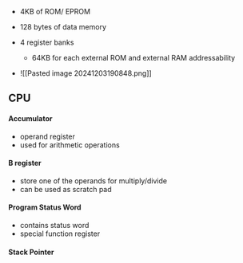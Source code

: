 - 4KB of ROM/ EPROM
- 128 bytes of data memory
- 4 register banks
	- 64KB for each external ROM and external RAM addressability

- ![[Pasted image 20241203190848.png]]


## CPU 
#### Accumulator
- operand register
- used for arithmetic operations

#### B register
- store one of the operands for multiply/divide
- can be used as scratch pad

#### Program Status Word
- contains status word
- special function register

#### Stack Pointer